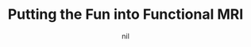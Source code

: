 ---
title: "Putting the Fun into Functional MRI"
project_id: 
date: nil
conference_id: ""
presenters:
   - peter_bandettini
summary: "<p>SMRT President’s Symposium, University of Virginia Medical Center</p>"
file: /assets/presentations/T186.ppt
filename: T186.ppt
layout: presentation
---